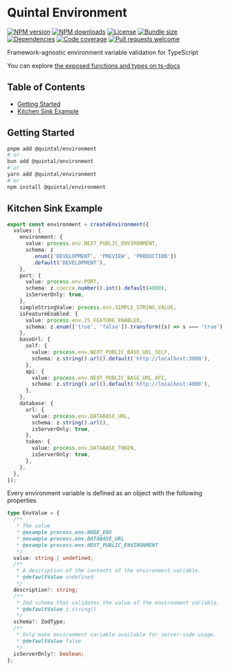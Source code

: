 <!--
THIS FILE IS (PARTIALLY) AUTO-GENERATED USING `pnpm generate`.
TO EDIT THE CONTENT, PLEASE MODIFY `/workspace.ts` OR `/scripts/generate.ts`
-->

# Quintal Environment

[![NPM version](https://img.shields.io/npm/v/@quintal/environment?style=flat-square)](https://npmjs.com/@quintal/environment)
[![NPM downloads](https://img.shields.io/npm/dt/@quintal/environment?style=flat-square)](https://npmjs.com/@quintal/environment)
[![License](https://img.shields.io/npm/l/@quintal/environment?style=flat-square)](https://github.com/quintalwebsolutions/quintal-oss/blob/main/LICENSE)
[![Bundle size](https://img.shields.io/bundlephobia/minzip/@quintal/environment?style=flat-square)](https://bundlephobia.com/package/@quintal/environment)
[![Dependencies](https://img.shields.io/librariesio/release/npm/@quintal/environment?style=flat-square)](https://libraries.io/npm/%40quintal%2Fenvironment/)
[![Code coverage](https://img.shields.io/codecov/c/github/quintalwebsolutions/quintal-oss?style=flat-square&token=3ORY9UP6H7&flag=environment&logo=codecov)](https://codecov.io/gh/quintalwebsolutions/quintal-oss)
[![Pull requests welcome](https://img.shields.io/badge/PRs-welcome-brightgreen.svg?style=flat-square)](https://github.com/quintalwebsolutions/quintal-oss/blob/main/CONTRIBUTING.md)

Framework-agnostic environment variable validation for TypeScript

You can explore [the exposed functions and types on ts-docs](https://tsdocs.dev/docs/@quintal/environment)

## Table of Contents

- [Getting Started](#getting-started)
- [Kitchen Sink Example](#kitchen-sink-example)

## Getting Started

```sh
pnpm add @quintal/environment
# or
bun add @quintal/environment
# or
yarn add @quintal/environment
# or
npm install @quintal/environment
```

<!-- END AUTO-GENERATED: Add custom documentation after this comment -->

## Kitchen Sink Example

```ts
export const environment = createEnvironment({
  values: {
    environment: {
      value: process.env.NEXT_PUBLIC_ENVIRONMENT,
      schema: z
        .enum(['DEVELOPMENT', 'PREVIEW', 'PRODUCTION'])
        .default('DEVELOPMENT'),
    },
    port: {
      value: process.env.PORT,
      schema: z.coerce.number().int().default(4000),
      isServerOnly: true,
    },
    simpleStringValue: process.env.SIMPLE_STRING_VALUE,
    isFeatureEnabled: {
      value: process.env.IS_FEATURE_ENABLED,
      schema: z.enum(['true', 'false']).transform((s) => s === 'true'),
    },
    baseUrl: {
      self: {
        value: process.env.NEXT_PUBLIC_BASE_URL_SELF,
        schema: z.string().url().default('http://localhost:3000'),
      },
      api: {
        value: process.env.NEXT_PUBLIC_BASE_URL_API,
        schema: z.string().url().default('http://localhost:4000'),
      },
    },
    database: {
      url: {
        value: process.env.DATABASE_URL,
        schema: z.string().url(),
        isServerOnly: true,
      },
      token: {
        value: process.env.DATABASE_TOKEN,
        isServerOnly: true,
      },
    },
  },
});
```

Every environment variable is defined as an object with the following properties

```ts
type EnvValue = {
  /**
   * The value
   * @example process.env.NODE_ENV
   * @example process.env.DATABASE_URL
   * @example process.env.NEXT_PUBLIC_ENVIRONMENT
   */
  value: string | undefined;
  /**
   * A description of the contents of the environment variable.
   * @defaultValue undefined
   */
  description?: string;
  /**
   * Zod schema that validates the value of the environment variable.
   * @defaultValue z.string()
   */
  schema?: ZodType;
  /**
   * Only make environment variable available for server-side usage.
   * @defaultValue false
   */
  isServerOnly?: boolean;
};
```
